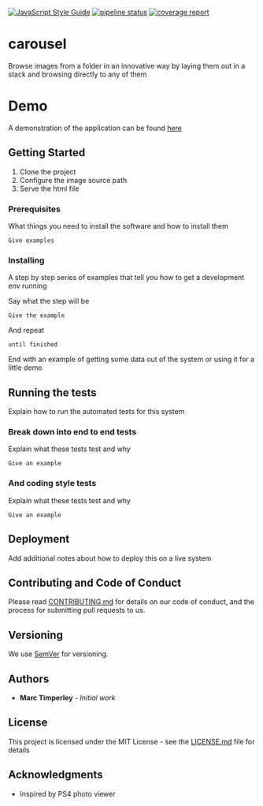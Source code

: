 [![JavaScript Style Guide](https://img.shields.io/badge/code_style-standard-brightgreen.svg)](https://standardjs.com)
[![pipeline status](https://gitlab.com/MarcTimperley/carousel/badges/master/pipeline.svg)](https://gitlab.com/MarcTimperley/carousel/commits/master)
[![coverage report](https://gitlab.com/MarcTimperley/carousel/badges/master/coverage.svg)](https://gitlab.com/MarcTimperley/carousel/commits/master)

# carousel
Browse images from a folder in an innovative way by laying them out in a stack and browsing directly to any of them

# Demo
A demonstration of the application can be found [here](https://marctimperley.gitlab.io/carousel/example/test.html)


## Getting Started

1. Clone the project
2. Configure the image source path
3. Serve the html file

### Prerequisites

What things you need to install the software and how to install them

```
Give examples
```

### Installing

A step by step series of examples that tell you how to get a development env running

Say what the step will be

```
Give the example
```

And repeat

```
until finished
```

End with an example of getting some data out of the system or using it for a little demo

## Running the tests

Explain how to run the automated tests for this system

### Break down into end to end tests

Explain what these tests test and why

```
Give an example
```

### And coding style tests

Explain what these tests test and why

```
Give an example
```

## Deployment

Add additional notes about how to deploy this on a live system

## Contributing and Code of Conduct

Please read [CONTRIBUTING.md](https://marctimperley.gitlab.io/carousel/CONTRIBUTING.md) for details on our code of conduct, and the process for submitting pull requests to us.

## Versioning

We use [SemVer](http://semver.org/) for versioning.

## Authors

* **Marc Timperley** - *Initial work*

## License

This project is licensed under the MIT License - see the [LICENSE.md](LICENSE.md) file for details

## Acknowledgments

* Inspired by PS4 photo viewer
